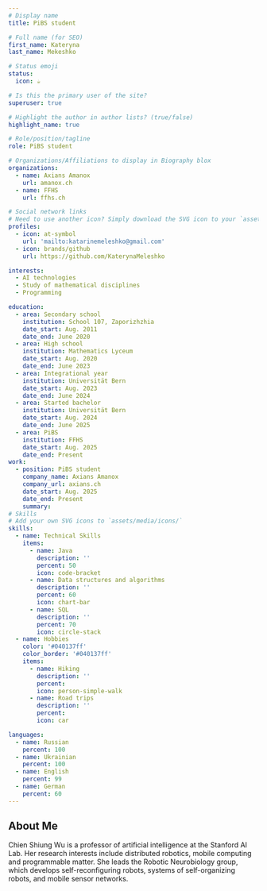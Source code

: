 ```yaml
---
# Display name
title: PiBS student

# Full name (for SEO)
first_name: Kateryna
last_name: Mekeshko

# Status emoji
status:
  icon: ☕️

# Is this the primary user of the site?
superuser: true

# Highlight the author in author lists? (true/false)
highlight_name: true

# Role/position/tagline
role: PiBS student

# Organizations/Affiliations to display in Biography blox
organizations:
  - name: Axians Amanox
    url: amanox.ch
  - name: FFHS
    url: ffhs.ch

# Social network links
# Need to use another icon? Simply download the SVG icon to your `assets/media/icons/` folder.
profiles:
  - icon: at-symbol
    url: 'mailto:katarinemeleshko@gmail.com'
  - icon: brands/github
    url: https://github.com/KaterynaMeleshko

interests:
  - AI technologies
  - Study of mathematical disciplines
  - Programming

education:
  - area: Secondary school
    institution: School 107, Zaporizhzhia
    date_start: Aug. 2011
    date_end: June 2020
  - area: High school
    institution: Mathematics Lyceum
    date_start: Aug. 2020
    date_end: June 2023
  - area: Integrational year
    institution: Universität Bern
    date_start: Aug. 2023
    date_end: June 2024
  - area: Started bachelor
    institution: Universität Bern
    date_start: Aug. 2024
    date_end: June 2025
  - area: PiBS
    institution: FFHS 
    date_start: Aug. 2025
    date_end: Present
work:
  - position: PiBS student
    company_name: Axians Amanox
    company_url: axians.ch
    date_start: Aug. 2025
    date_end: Present
    summary: 
# Skills
# Add your own SVG icons to `assets/media/icons/`
skills:
  - name: Technical Skills
    items:
      - name: Java
        description: ''
        percent: 50
        icon: code-bracket
      - name: Data structures and algorithms
        description: ''
        percent: 60
        icon: chart-bar
      - name: SQL
        description: ''
        percent: 70
        icon: circle-stack
  - name: Hobbies
    color: '#040137ff'
    color_border: '#040137ff'
    items:
      - name: Hiking
        description: ''
        percent:
        icon: person-simple-walk
      - name: Road trips
        description: ''
        percent:
        icon: car

languages:
  - name: Russian
    percent: 100
  - name: Ukrainian
    percent: 100
  - name: English
    percent: 99
  - name: German
    percent: 60
---
```

## About Me

Chien Shiung Wu is a professor of artificial intelligence at the Stanford AI Lab. Her research interests include distributed robotics, mobile computing and programmable matter. She leads the Robotic Neurobiology group, which develops self-reconfiguring robots, systems of self-organizing robots, and mobile sensor networks.
